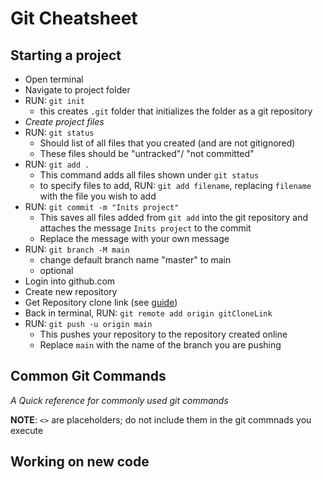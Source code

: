# Git Cheatsheet

## Starting a project

- Open terminal
- Navigate to project folder
- RUN: `git init`
   - this creates `.git` folder that initializes the folder as a git repository
- *Create project files*
- RUN: `git status`
   - Should list of all files that you created (and are not gitignored)
   - These files should be "untracked"/ "not committed"
- RUN: `git add .`
   - This command adds all files shown under `git status`
   -  to specify files to add, RUN: `git add filename`, replacing `filename` with the file you wish to add
- RUN: `git commit -m "Inits project"`
   -  This saves all files added from `git add` into the git repository and attaches the message `Inits project` to the commit
   -  Replace the message with your own message
- RUN: `git branch -M main`
   - change default branch name "master" to main
   - optional
- Login into github.com
- Create new repository
- Get Repository clone link (see [guide](https://docs.github.com/en/repositories/creating-and-managing-repositories/cloning-a-repository)) 
- Back in terminal, RUN: `git remote add origin gitCloneLink`
- RUN: `git push -u origin main`
   - This pushes your repository to the repository created online
   - Replace `main` with the name of the branch you are pushing

## Common Git Commands

*A Quick reference for commonly used git commands*

**NOTE**: `<>` are placeholders; do not include them in the git commnads you execute

## Working on new code

